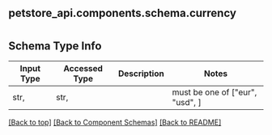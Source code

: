<a name="top"></a>
## petstore_api.components.schema.currency
# 

## Schema Type Info
Input Type | Accessed Type | Description | Notes
------------ | ------------- | ------------- | -------------
str,  | str,  |  | must be one of ["eur", "usd", ]

[[Back to top]](#top) [[Back to Component Schemas]](../../../README.md#Component-Schemas) [[Back to README]](../../../README.md)
